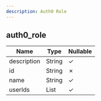 ```yaml
---
description: Auth0 Role
---
```

auth0_role
----------

| **Name**    | **Type**     | **Nullable** |
| ----------- | ------------ | ------------ |
| description | String       | &check;      |
| id          | String       | &cross;      |
| name        | String       | &check;      |
| userIds     | List<String> | &check;      |
